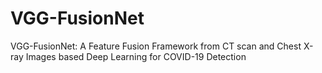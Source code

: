 # VGG-FusionNet
VGG-FusionNet: A Feature Fusion Framework from CT scan and Chest X-ray Images based Deep Learning for COVID-19 Detection
